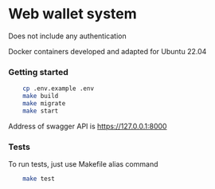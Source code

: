 # Web wallet system

Does not include any authentication

Docker containers developed and adapted for Ubuntu 22.04

### Getting started

```bash
    cp .env.example .env
    make build
    make migrate
    make start
```

Address of swagger API is https://127.0.0.1:8000

### Tests

To run tests, just use Makefile alias command

```bash
    make test
```

